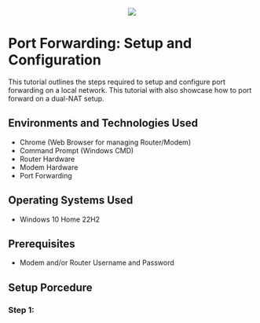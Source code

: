 <p align="center">
<img src="https://github.com/user-attachments/assets/07a5ebb0-51c9-4de2-8f40-5fb1ffa2ee1b"/>
</p>

<h1>Port Forwarding: Setup and Configuration</h1>
This tutorial outlines the steps required to setup and configure port forwarding on a local network.
This tutorial with also showcase how to port forward on a dual-NAT setup.<br/>

<h2>Environments and Technologies Used</h2>

- Chrome (Web Browser for managing Router/Modem)
- Command Prompt (Windows CMD)
- Router Hardware
- Modem Hardware
- Port Forwarding
  
<h2>Operating Systems Used</h2>

- Windows 10 Home</b> 22H2

<h2>Prerequisites</h2>

- Modem and/or Router Username and Password

<h2>Setup Porcedure</h2>

<h3>Step 1:</h3> 
